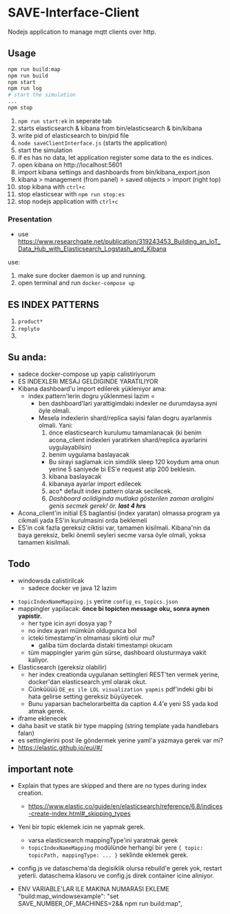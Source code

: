 # SAVE-Interface-Client

Nodejs application to manage mqtt clients over http.

## Usage

```bash
npm run build:map
npm run build
npm start
npm run log
# start the simulation
...
npm stop
```

1. `npm run start:ek` in seperate tab
1. starts elasticsearch & kibana from bin/elasticsearch & bin/kibana
1. write pid of elasticsearch to bin/pid file
1. `node saveClientInterface.js` (starts the application)
1. start the simulation
1. if es has no data, let application register some data to the es indices.
1. open kibana on http://localhost:5601
1. import kibana settings and dashboards from bin/kibana_export.json
1. kibana > management (from panel) > saved objects > import (right top)
1. stop kibana with `ctrl+c`
1. stop elasticsear with `npm run stop:es`
1. stop nodejs application with `ctrl+c`

### Presentation

- use https://www.researchgate.net/publication/319243453_Building_an_IoT_Data_Hub_with_Elasticsearch_Logstash_and_Kibana

use:

1. make sure docker daemon is up and running.
2. open terminal and run `docker-compose up`

## ES INDEX PATTERNS

1. `product*`
2. `replyto`
3.

## Su anda:

- sadece docker-compose up yapip calistiriyorum
- ES INDEXLERi MESAJ GELDIGINDE YARATILIYOR
- Kibana dashboard'u import edilerek yükleniyor ama:
  - index pattern'lerin dogru yüklenmesi lazim =
    - ben dashboard'lari yarattigimdaki indexler ne durumdaysa ayni öyle olmali.
    - Mesela indexlerin shard/replica sayisi falan dogru ayarlanmis olmali. Yani:
      1. önce elasticsearch kurulumu tamamlanacak (ki benim acona_client indexleri yaratirken shard/replica ayarlarini uygulayabilsin)
      2. benim uygulama baslayacak
      - Bu sirayi saglamak icin simdilik sleep 120 koydum ama onun yerine 5 saniyede bi ES'e request atip 200 beklesin.
      3. kibana baslayacak
      4. kibanaya ayarlar import edilecek
      5. aco\* default index pattern olarak secilecek.
      6. _Dashboard acildiginda mutlaka gösterilen zaman araligini genis secmek gerek! ör. **last 4 hrs**_
- Acona_client'in initial ES baglantisi (index yaratan) olmassa program ya cikmali yada ES'in kurulmasini orda beklemeli
- ES'in cok fazla gereksiz ciktisi var, tamamen kisilmali. Kibana'nin da baya gereksiz, belki önemli seyleri secme varsa öyle olmali, yoksa tamamen kisilmali.

## Todo

- windowsda calistirilcak
  - sadece docker ve java 12 lazim

* `topicIndexNameMapping.js` yerine `config_es_topics.json`
* mappingler yapilacak: **önce bi topicten message oku, sonra aynen yapistir.**
  - her type icin ayri dosya yap ?
  - no index ayari mümkün oldugunca bol
  - icteki timestamp'in olmamasi sikinti olur mu?
    - galiba tüm doclarda distaki timestampi okucam
  - tüm mappingler yarim gün sürse, dashboard olusturmaya vakit kaliyor.
* Elasticsearch (gereksiz olabilir)
  - her index creationda uygulanan settingleri REST'ten vermek yerine, docker'dan elasticsearch.yml olarak okut.
  - Cünküüüü `DE_es ile LOL visualization yapmis` pdf'indeki gibi bi hata gelirse setting gereksiz büyüyecek.
  - Bunu yaparsan bachelorarbeitta da caption 4.4'e yeni SS yada kod atmak gerek.
* iframe eklenecek
* daha basit ve statik bir type mapping (string template yada handlebars falan)
* es settinglerini post ile göndermek yerine yaml'a yazmaya gerek var mi?
* https://elastic.github.io/eui/#/

## important note

- Explain that types are skipped and there are no types during index creation.
  - https://www.elastic.co/guide/en/elasticsearch/reference/6.8/indices-create-index.html#_skipping_types
- Yeni bir topic eklemek icin ne yapmak gerek.

  - varsa elasticsearch mappingType'ini yaratmak gerek
  - `topicIndexNameMapping` modülünde herhangi bir yere `{ topic: topicPath, mappingType: ... }` seklinde eklemek gerek.

- config.js ve dataschema'da degisiklik olursa rebuild'e gerek yok, restart yeterli. dataschema klasoru ve config.js direk container icine aliniyor.
- ENV VARIABLE'LAR ILE MAKINA NUMARASI EKLEME "build:map_windowsexample": "set SAVE_NUMBER_OF_MACHINES=2&& npm run build:map",
